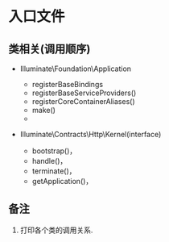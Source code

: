 # 入口文件
## 类相关(调用顺序)
- Illuminate\Foundation\Application
	- registerBaseBindings
	- registerBaseServiceProviders()
	- registerCoreContainerAliases()
	- make()
	- 

- Illuminate\Contracts\Http\Kernel(interface)
	- bootstrap()，
	- handle()，
	- terminate()，
	- getApplication()，

## 备注
1. 打印各个类的调用关系.
